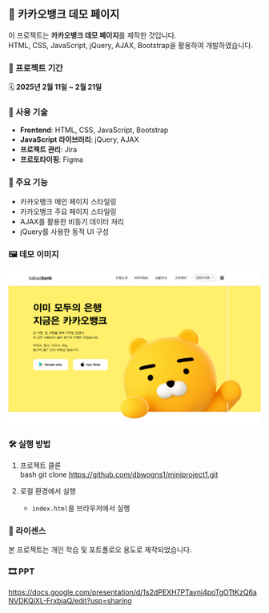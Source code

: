 ## 🏦 카카오뱅크 데모 페이지

이 프로젝트는 **카카오뱅크 데모 페이지**를 제작한 것입니다.  
HTML, CSS, JavaScript, jQuery, AJAX, Bootstrap을 활용하여 개발하였습니다.

### 📅 프로젝트 기간  
🗓 **2025년 2월 11일 ~ 2월 21일**

### 🚀 사용 기술  
- **Frontend**: HTML, CSS, JavaScript, Bootstrap  
- **JavaScript 라이브러리**: jQuery, AJAX  
- **프로젝트 관리**: Jira  
- **프로토타이핑**: Figma  

### 📌 주요 기능  
- 카카오뱅크 메인 페이지 스타일링  
- 카카오뱅크 주요 페이지 스타일링
- AJAX를 활용한 비동기 데이터 처리  
- jQuery를 사용한 동적 UI 구성

### 🖼️ 데모 이미지  
![카카오뱅크 데모 이미지](img/thumbnail.png)


### 🛠️ 실행 방법  
1. 프로젝트 클론  
   bash
   git clone https://github.com/dbwogns1/miniproject1.git

2. 로컬 환경에서 실행  
   - `index.html`을 브라우저에서 실행  

### 🐝 라이센스  
본 프로젝트는 개인 학습 및 포트폴로오 용도로 제작되었습니다.

### 🎞 PPT
https://docs.google.com/presentation/d/1s2dPEXH7PTaynj4poTgOTtKzQ6aNVDKQiXL-FrxbjaQ/edit?usp=sharing
